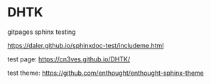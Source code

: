 # DHTK
gitpages sphinx testing

https://daler.github.io/sphinxdoc-test/includeme.html




test page:
https://cn3ves.github.io/DHTK/

test theme:
https://github.com/enthought/enthought-sphinx-theme
